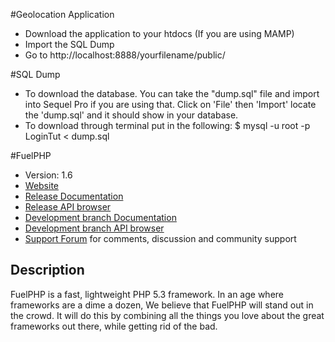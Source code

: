#Geolocation Application
* Download the application to your htdocs (If you are using MAMP) 
* Import the SQL Dump
* Go to http://localhost:8888/yourfilename/public/ 

#SQL Dump

* To download the database. You can take the "dump.sql" file and import into Sequel Pro if you are using that. Click on 'File' then 'Import' locate the 'dump.sql' and it should show in your database. 
* To download through terminal put in the following: $ mysql -u root -p LoginTut < dump.sql

#FuelPHP

* Version: 1.6
* [Website](http://fuelphp.com/)
* [Release Documentation](http://docs.fuelphp.com)
* [Release API browser](http://api.fuelphp.com)
* [Development branch Documentation](http://dev-docs.fuelphp.com)
* [Development branch API browser](http://dev-api.fuelphp.com)
* [Support Forum](http://fuelphp.com/forums) for comments, discussion and community support

## Description

FuelPHP is a fast, lightweight PHP 5.3 framework. In an age where frameworks are a dime a dozen, We believe that FuelPHP will stand out in the crowd.  It will do this by combining all the things you love about the great frameworks out there, while getting rid of the bad.




